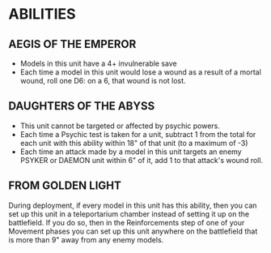 # ABILITIES

## AEGIS OF THE EMPEROR

<ul>
    <li>Models in this unit have a 4+ invulnerable save</li>
    <li>Each time a model in this unit would lose a wound as a result of a mortal wound, roll one D6: on a 6, that wound is not lost.</li>   
</ul>

## DAUGHTERS OF THE ABYSS   

<ul>
    <li>This unit cannot be targeted or affected by psychic powers.</li>
    <li>Each time a Psychic test is taken for a unit, subtract 1 from the total for each unit with this ability within 18" of that unit (to a maximum of -3)</li>
    <li>Each time an attack made by a model in this unit targets an enemy PSYKER or DAEMON unit within 6" of it, add 1 to that attack's wound roll.</li>
</ul>

## FROM GOLDEN LIGHT

During deployment, if every model in this unit has this ability, then you can set up this unit in a teleportarium chamber instead of setting it up on the battlefield. If you do so, then in the Reinforcements step of one of your Movement phases you can set up this unit anywhere on the battlefield that is more than 9" away from any enemy models.

